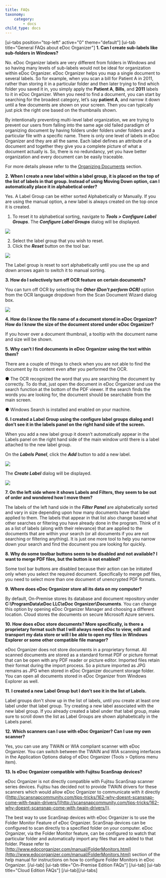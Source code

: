 ```yaml
---
title: FAQs
taxonomy:
    category:
        - docs
child_type: docs
---
```


[ui-tabs position="top-left" active="0" theme="default"]
[ui-tab title="General FAQs about eDoc Organizer"]
**1. Can I create sub-labels like sub-folders in Windows?**

No. eDoc Organizer labels are very different from folders in Windows and so having many levels of sub-labels would not be ideal for organization within eDoc Organizer. eDoc Organizer helps you map a single document to several labels. So for example, when you scan a bill for Patient A in 2011, rather than storing it in a particular folder and then later trying to find which folder you saved it in, you simply apply the **Patient A**, **Bills**, and **2011** labels to it in eDoc Organizer. When you need to find a document, you can start by searching for the broadest category, let’s say **patient A**, and narrow it down until a few documents are shown on your screen. Then you can typically just pick the right one based on the thumbnails shown.

By intentionally preventing multi-level label organization, we are trying to prevent our users from falling into the same age old failed paradigm of organizing document by having folders under folders under folders and a particular file with a specific name. There is only one level of labels in eDoc Organizer and they are all the same. Each label defines an attribute of a document and together they give you a complete picture of what a document actually is. So, there is no redundancy, yet you have better organization and every document can be easily traceable.

For more details please refer to the [Organizing Documents](https://help.edocorganizer.com/overview/organizing-documents) section.

**2. When I create a new label within a label group, it is placed on the top of the list of labels in that group. Instead of using Moving Down option, can I automatically place it in alphabetical order?**

Yes. A Label Group can be either sorted Alphabetically or Manually. If you are using the manual option, a new label is always created on the top once it is created.

1. To reset it to alphabetical sorting, navigate to _**Tools > Configure Label Groups**_. The _**Configure Label Groups**_ dialog will be displayed.

![](2018-02-28_14h35_04.png)

2. Select the label group that you wish to reset.
3. Click the _**Reset**_ button on the tool bar.

![](2018-02-28_14h37_08.png)

The Label group is reset to sort alphabetically until you use the up and down arrows again to switch it to manual sorting.

**3. How do I selectively turn off OCR feature on certain documents?**

You can turn off OCR by selecting the _**Other (Don't perform OCR)**_ option from the OCR language dropdown from the Scan Document Wizard dialog box.

![](2018-02-28_14h45_00.png)

**4. How do I know the file name of a document stored in eDoc Organizer? How do I know the size of the document stored under eDoc Organizer?**

If you hover over a document thumbnail, a tooltip with the document name and size will be shown.

**5. Why can’t I find documents in eDoc Organizer using the text within them?**

There are a couple of things to check when you are not able to find the document by its content even after you performed the OCR.

● The OCR recognized the word that you are searching the document by correctly. To do that, just open the document in eDoc Organizer and use the search function at the bottom of the PDF viewer. If the search finds the words you are looking for, the document should be searchable from the main screen.

● Windows Search is installed and enabled on your machine.

**6. I created a Label Group using the configure label groups dialog and I don’t see it in the labels panel on the right hand side of the screen.**

When you add a new label group it doesn’t automatically appear in the Labels panel on the right hand side of the main window until there is a label attached to the new label group.

On the _**Labels Panel**_, click the _**Add**_ button to add a new label. 

![](2018-03-24_10h16_17.png)

The _**Create Label**_ dialog will be displayed.

![](2018-03-24_10h18_37.png)

**7. On the left side where it shows Labels and Filters, they seem to be out of order and wondered how I move them?**

The labels of the left hand side in the _**Filter Panel**_ are alphabetically sorted and vary in size depending upon how many documents have that label applied to them. The labels that appear in that list also change based what other searches  or filtering you have already done in the program. Think of it as a list of labels (along with their relevance) that are applied to the documents that are within your search (or all documents if you are not searching or filtering anything). It is just one more tool to help you narrow down your search and find the document you are looking for quickly.

**8. Why do some toolbar buttons seem to be disabled and not available? I want to merge PDF files, but the button is not enabled?**

Some tool bar buttons are disabled because their action can be initiated only when you select the required document. Specifically to merge pdf files, you need to select more than one document of unencrypted PDF formats.

**9. Where does eDoc Organizer store all its data on my computer?**

By default, On-Premise stores its database and document repository under **C:\ProgramData\eDoc LLC\eDoc Organizer\Documents**. You can change this option by opening eDoc Organizer Manager and choosing a different location. Cloud stores the documents on secure Microsoft Azure servers.

**10. How does eDoc store documents? More specifically, is there a proprietary format such that I will always need eDoc to view, edit and transport my data store or will I be able to open my files in Windows Explorer or some other compatible file manager?**

eDoc Organizer does not store documents in a proprietary format. All scanned documents are stored as a standard format PDF or picture format that can be open with any PDF reader or picture editor. Imported files retain their format during the import process. So a picture imported as JPG remains as JPG when stored in eDoc Organizer document storage folder. You can open all documents stored in eDoc Organizer from Windows Explorer as well.

**11. I created a new Label Group but I don’t see it in the list of Labels.**

Label groups don't show up in the list of labels, until you create at least one label under that label group. Try creating a new label associated with the new label group. If you already created a label under that label group, make sure to scroll down the list as Label Groups are shown alphabetically in the Labels panel.

**12. Which scanners can I use with eDoc Organizer? Can I use my own scanner?**

Yes, you can use any TWAIN or WIA compliant scanner with eDoc Organizer. You can switch between the TWAIN and WIA scanning interfaces in the Application Options dialog of eDoc Organizer (Tools > Options menu item).

**13. Is eDoc Organizer compatible with Fujitsu ScanSnap devices?**

eDoc Organizer is not directly compatible with Fujitsu ScanSnap scanner series devices. Fujitsu has decided not to provide TWAIN drivers for these scanners which would allow eDoc Organizer to communicate with it directly ([http://scansnapcommunity.com/tips-tricks/162-why-doesnt-scansnap-come-with-twain-drivers/](http://scansnapcommunity.com/tips-tricks/162-why-doesnt-scansnap-come-with-twain-drivers/)).

The best way to use ScanSnap devices with eDoc Organizer is to use the Folder Monitor Feature of eDoc Organizer. ScanSnap devices can be configured to scan directly to a specified folder on your computer. eDoc Organizer, via the Folder Monitor feature, can be configured to watch that particular folder and automatically import any files that are added to that folder. Please refer to [http://www.edocorganizer.com/manual/FolderMonitors.html](http://www.edocorganizer.com/manual/FolderMonitors.html) section of the help manual for instructions on how to configure Folder Monitors in eDoc Organizer.
[/ui-tab]
[ui-tab title="On-Premise Edition FAQs"]
[/ui-tab]
[ui-tab title="Cloud Edition FAQs"]
[/ui-tab][/ui-tabs]